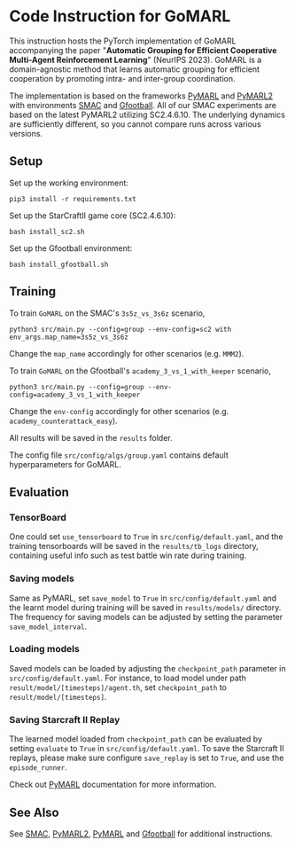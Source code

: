 # Code Instruction for GoMARL

This instruction hosts the PyTorch implementation of GoMARL accompanying the paper "**Automatic Grouping for Efficient Cooperative Multi-Agent Reinforcement Learning**" (NeurIPS 2023). GoMARL is a domain-agnostic method that learns automatic grouping for efficient cooperation by promoting intra- and inter-group coordination.

The implementation is based on the frameworks [PyMARL](https://github.com/oxwhirl/pymarl) and [PyMARL2](https://github.com/hijkzzz/pymarl2) with environments [SMAC](https://github.com/oxwhirl/smac) and [Gfootball](https://github.com/google-research/football). All of our SMAC experiments are based on the latest PyMARL2 utilizing SC2.4.6.10. The underlying dynamics are sufficiently different, so you cannot compare runs across various versions.


## Setup

Set up the working environment: 

```shell
pip3 install -r requirements.txt
```

Set up the StarCraftII game core (SC2.4.6.10): 

```shell
bash install_sc2.sh
```

Set up the Gfootball environment:

```shell
bash install_gfootball.sh
```

## Training

To train `GoMARL` on the SMAC's `3s5z_vs_3s6z` scenario, 

```shell
python3 src/main.py --config=group --env-config=sc2 with env_args.map_name=3s5z_vs_3s6z
```

Change the `map_name` accordingly for other scenarios (e.g. `MMM2`). 

To train `GoMARL` on the Gfootball's `academy_3_vs_1_with_keeper` scenario,

```
python3 src/main.py --config=group --env-config=academy_3_vs_1_with_keeper
```

Change the `env-config` accordingly for other scenarios (e.g. `academy_counterattack_easy`). 

All results will be saved in the `results` folder. 

The config file `src/config/algs/group.yaml` contains default hyperparameters for GoMARL.


## Evaluation

### TensorBoard

One could set `use_tensorboard` to `True` in `src/config/default.yaml`, and the training tensorboards will be saved in the `results/tb_logs` directory, containing useful info such as test battle win rate during training. 

### Saving models

Same as PyMARL, set `save_model` to `True` in `src/config/default.yaml` and the learnt model during training will be saved in `results/models/` directory. The frequency for saving models can be adjusted by setting the parameter `save_model_interval`.

### Loading models

Saved models can be loaded by adjusting the `checkpoint_path` parameter in `src/config/default.yaml`. For instance, to load model under path `result/model/[timesteps]/agent.th`, set `checkpoint_path` to `result/model/[timesteps]`.

### Saving Starcraft II Replay

The learned model loaded from `checkpoint_path` can be evaluated by setting `evaluate` to `True` in `src/config/default.yaml`. To save the Starcraft II replays, please make sure configure `save_replay` is set to `True`, and use the `episode_runner`.

Check out [PyMARL](https://github.com/oxwhirl/pymarl) documentation for more information.

## See Also

See [SMAC](https://github.com/oxwhirl/smac), [PyMARL2](https://github.com/hijkzzz/pymarl2), [PyMARL](https://github.com/oxwhirl/pymarl) and [Gfootball](https://github.com/google-research/football) for additional instructions.
